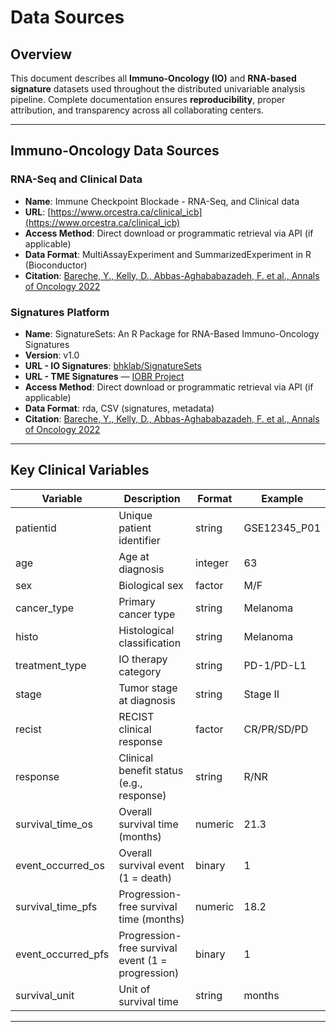 # Data Sources

## Overview

This document describes all **Immuno-Oncology (IO)** and **RNA-based signature** datasets used throughout the distributed univariable analysis pipeline. Complete documentation ensures **reproducibility**, proper attribution, and transparency across all collaborating centers.

---

## Immuno-Oncology Data Sources

### RNA-Seq and Clinical Data

- **Name**: Immune Checkpoint Blockade - RNA-Seq, and Clinical data
- **URL**: [https://www.orcestra.ca/clinical_icb](https://www.orcestra.ca/clinical_icb)
- **Access Method**: Direct download or programmatic retrieval via API (if applicable)
- **Data Format**: MultiAssayExperiment and SummarizedExperiment in R (Bioconductor)
- **Citation**: [Bareche, Y., Kelly, D., Abbas-Aghababazadeh, F. et al., Annals of Oncology 2022](https://pubmed.ncbi.nlm.nih.gov/36055464/)

### Signatures Platform

- **Name**: SignatureSets: An R Package for RNA-Based Immuno-Oncology Signatures
- **Version**: v1.0
- **URL - IO Signatures**: [bhklab/SignatureSets](https://github.com/bhklab/SignatureSets) 
- **URL - TME Signatures** — [IOBR Project](https://github.com/IOBR/IOBR)  
- **Access Method**: Direct download or programmatic retrieval via API (if applicable)
- **Data Format**: rda, CSV (signatures, metadata)
- **Citation**: [Bareche, Y., Kelly, D., Abbas-Aghababazadeh, F. et al., Annals of Oncology 2022](https://pubmed.ncbi.nlm.nih.gov/36055464/)

---


## Key Clinical Variables

| Variable            | Description                                       | Format   | Example      |
|---------------------|---------------------------------------------------|----------|--------------|
| patientid           | Unique patient identifier                         | string   | GSE12345_P01 |
| age                 | Age at diagnosis                                  | integer  | 63           |
| sex                 | Biological sex                                    | factor   | M/F          |
| cancer_type         | Primary cancer type                               | string   | Melanoma     |
| histo               | Histological classification                       | string   | Melanoma     |
| treatment_type      | IO therapy category                               | string   | PD-1/PD-L1   |
| stage               | Tumor stage at diagnosis                          | string   | Stage II     |
| recist              | RECIST clinical response                          | factor   | CR/PR/SD/PD  |
| response            | Clinical benefit status (e.g., response)          | string   | R/NR         |
| survival_time_os    | Overall survival time (months)                    | numeric  | 21.3         |
| event_occurred_os   | Overall survival event (1 = death)                | binary   | 1            |
| survival_time_pfs   | Progression-free survival time (months)           | numeric  | 18.2         |
| event_occurred_pfs  | Progression-free survival event (1 = progression) | binary   | 1            |
| survival_unit       | Unit of survival time                             | string   | months       |

---
